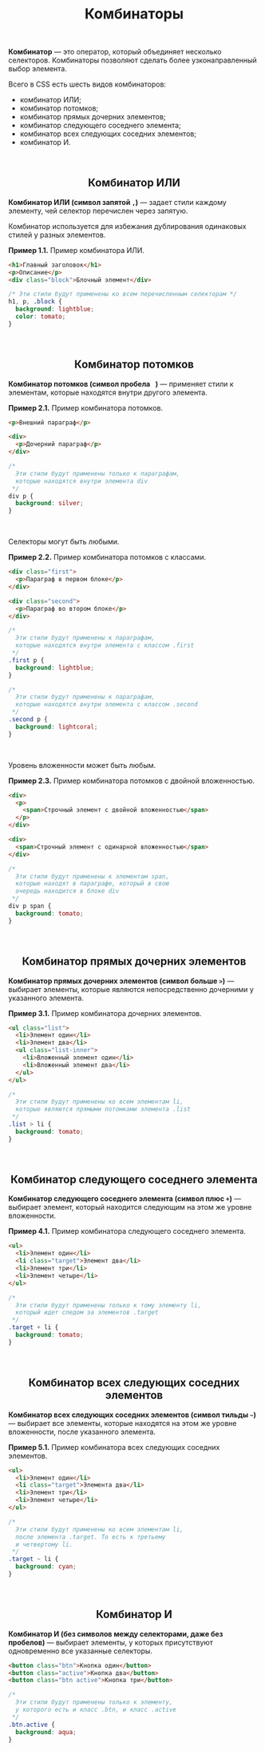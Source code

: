 <div align="center">

# Комбинаторы

</div>

<br />

**Комбинатор** — это оператор, который объединяет несколько селекторов. Комбинаторы позволяют сделать более узконаправленный выбор элемента.

Всего в CSS есть шесть видов комбинаторов:
- комбинатор ИЛИ;
- комбинатор потомков;
- комбинатор прямых дочерних элементов;
- комбинатор следующего соседнего элемента;
- комбинатор всех следующих соседних элементов;
- комбинатор И.



<br />

<div align="center">

## Комбинатор ИЛИ

</div>

**Комбинатор ИЛИ (символ запятой `,`)** — задает стили каждому элементу, чей селектор перечислен через запятую.

Комбинатор используется для избежания дублирования одинаковых стилей у разных элементов.

**Пример 1.1.** Пример комбинатора ИЛИ.
```html
<h1>Главный заголовок</h1>
<p>Описание</p>
<div class="block">Блочный элемент</div>
```

```css
/* Эти стили будут применены ко всем перечисленным селекторам */
h1, p, .block {
  background: lightblue;
  color: tomato;
}
```



<br />

<div align="center">

## Комбинатор потомков

</div>

**Комбинатор потомков (символ пробела ` `)** — применяет стили к элементам, которые находятся внутри другого элемента.

**Пример 2.1.** Пример комбинатора потомков.
```html
<p>Внешний параграф</p>

<div>
  <p>Дочерний параграф</p>
</div>
```

```css
/*
  Эти стили будут применены только к параграфам,
  которые находятся внутри элемента div
 */
div p {
  background: silver;
}
```

<br />

Селекторы могут быть любыми.

**Пример 2.2.** Пример комбинатора потомков с классами.
```html
<div class="first">
  <p>Параграф в первом блоке</p>
</div>

<div class="second">
  <p>Параграф во втором блоке</p>
</div>
```

```css
/*
  Эти стили будут применены к параграфам,
  которые находятся внутри элемента с классом .first
 */
.first p {
  background: lightblue;
}

/*
  Эти стили будут применены к параграфам,
  которые находятся внутри элемента с классом .second
 */
.second p {
  background: lightcoral;
}
```

<br />

Уровень вложенности может быть любым.

**Пример 2.3.** Пример комбинатора потомков с двойной вложенностью.
```html
<div>
  <p>
    <span>Строчный элемент с двойной вложенностью</span>
  </p>
</div>

<div>
  <span>Строчный элемент с одинарной вложенностью</span>
</div>
```

```css
/*
  Эти стили будут применены к элементам span,
  которые находят в параграфе, который в свою
  очередь находится в блоке div
 */
div p span {
  background: tomato;
}
```



<br />

<div align="center">

## Комбинатор прямых дочерних элементов

</div>

**Комбинатор прямых дочерних элементов (символ больше `>`)** — выбирает элементы, которые являются непосредственно дочерними у указанного элемента.

**Пример 3.1.** Пример комбинатора дочерних элементов.
```html
<ul class="list">
  <li>Элемент один</li>
  <li>Элемент два</li>
  <ul class="list-inner">
    <li>Вложенный элемент один</li>
    <li>Вложенный элемент два</li>
  </ul>
</ul>
```

```css
/*
  Эти стили будут применены ко всем элементам li,
  которые являются прямыми потомками элемента .list
 */
.list > li {
  background: tomato;
}
```



<br />

<div align="center">

## Комбинатор следующего соседнего элемента

</div>

**Комбинатор следующего соседнего элемента (символ плюс `+`)** — выбирает элемент, который находится следующим на этом же уровне вложенности.

**Пример 4.1.** Пример комбинатора следующего соседнего элемента.
```html
<ul>
  <li>Элемент один</li>
  <li class="target">Элемент два</li>
  <li>Элемент три</li>
  <li>Элемент четыре</li>
</ul>
```

```css
/*
  Эти стили будут применены только к тому элементу li,
  который идет следом за элементов .target
 */
.target + li {
  background: tomato;
}
```



<br />

<div align="center">

## Комбинатор всех следующих соседних элементов

</div>

**Комбинатор всех следующих соседних элементов (символ тильды `~`)** — выбирает все элементы, которые находятся на этом же уровне вложенности, после указанного элемента.

**Пример 5.1.** Пример комбинатора всех следующих соседних элементов.
```html
<ul>
  <li>Элемент один</li>
  <li class="target">Элемента два</li>
  <li>Элемент три</li>
  <li>Элемент четыре</li>
</ul>
```

```css
/*
  Эти стили будут применены ко всем элементам li,
  после элемента .target. То есть к третьему
  и четвертому li.
 */
.target ~ li {
  background: cyan;
}
```



<br />

<div align="center">

## Комбинатор И

</div>

**Комбинатор И (без символов между селекторами, даже без пробелов)** — выбирает элементы, у которых присутствуют одновременно все указанные селекторы.

```html
<button class="btn">Кнопка один</button>
<button class="active">Кнопка два</button>
<button class="btn active">Кнопка три</button>
```

```css
/*
  Эти стили будут применены только к элементу,
  у которого есть и класс .btn, и класс .active
 */
.btn.active {
  background: aqua;
}
```






